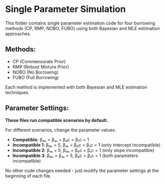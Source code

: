 # Single Parameter Simulation

This folder contains single parameter estimation code for four borrowing methods (CP, RMP, NOBO, FUBO) using both Bayesian and MLE estimation approaches.

## Methods:
- CP (Commensurate Prior)
- RMP (Robust Mixture Prior) 
- NOBO (No Borrowing)
- FUBO (Full Borrowing)

Each method is implemented with both Bayesian and MLE estimation techniques.

## Parameter Settings:
**These files run compatible scenarios by default.**

For different scenarios, change the parameter values:
- **Compatible**: β₀ₕ = β₁ₕ = β₀c = β₁c = 1  
- **Incompatible 1**: β₀ₕ = 5, β₁ₕ = β₀c = β₁c = 1 (only intercept incompatible)
- **Incompatible 2**: β₁ₕ = 5, β₀ₕ = β₀c = β₁c = 1 (only slope incompatible)  
- **Incompatible 3**: β₀ₕ = β₁ₕ = 5, β₀c = β₁c = 1 (both parameters incompatible)

No other code changes needed - just modify the parameter settings at the beginning of each file.

